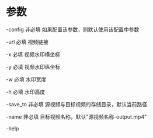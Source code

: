 <h1>参数</h1>

-config 非必填 如果配置该参数，则默认使用该配置中参数

-url 必填 视频链接

-x 必填 视频水印横坐标

-y 必填 视频水印纵坐标

-w 必填 水印宽度

-h 必填 水印高度

-save_to 非必填 源视频与目标视频的存储目录，默认当前路径

-name 非必填 目标视频名称，默认"源视频名称-output.mp4"

-help